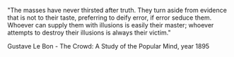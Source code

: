 "The masses have never thirsted after truth. They turn aside from evidence that is not to their taste, preferring to deify error, if error seduce them. Whoever can supply them with illusions is easily their master; whoever attempts to destroy their illusions is always their victim."

Gustave Le Bon - The Crowd: A Study of the Popular Mind, year 1895
